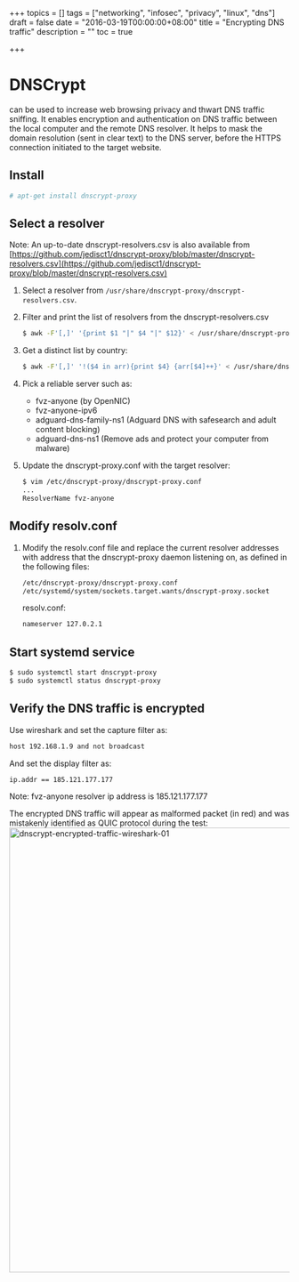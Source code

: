 +++
topics = []
tags = ["networking", "infosec", "privacy", "linux", "dns"]
draft = false
date = "2016-03-19T00:00:00+08:00"
title = "Encrypting DNS traffic"
description = ""
toc = true

+++

# DNSCrypt
can be used to increase web browsing privacy and thwart DNS traffic sniffing. It enables encryption and authentication on DNS traffic between the local computer and the remote DNS resolver. It helps to mask the domain resolution (sent in clear text) to the DNS server, before the HTTPS connection initiated to the target website.

## Install
```bash
# apt-get install dnscrypt-proxy
```

## Select a resolver
Note: An up-to-date dnscrypt-resolvers.csv is also available from [https://github.com/jedisct1/dnscrypt-proxy/blob/master/dnscrypt-resolvers.csv](https://github.com/jedisct1/dnscrypt-proxy/blob/master/dnscrypt-resolvers.csv)

1. Select a resolver from `/usr/share/dnscrypt-proxy/dnscrypt-resolvers.csv`.

2. Filter and print the list of resolvers from the dnscrypt-resolvers.csv
    ```bash
    $ awk -F'[,]' '{print $1 "|" $4 "|" $12}' < /usr/share/dnscrypt-proxy/dnscrypt-resolvers.csv
    ```

3. Get a distinct list by country:
    ```bash
    $ awk -F'[,]' '!($4 in arr){print $4} {arr[$4]++}' < /usr/share/dnscrypt-proxy/dnscrypt-resolvers.csv
    ```

4. Pick a reliable server such as:

    * fvz-anyone (by OpenNIC)
    * fvz-anyone-ipv6
    * adguard-dns-family-ns1 (Adguard DNS with safesearch and adult content blocking)
    * adguard-dns-ns1 (Remove ads and protect your computer from malware)


5. Update the dnscrypt-proxy.conf with the target resolver:
    ```bash
    $ vim /etc/dnscrypt-proxy/dnscrypt-proxy.conf
    ...
    ResolverName fvz-anyone
    ```

## Modify resolv.conf

1. Modify the resolv.conf file and replace the current resolver addresses with address that the dnscrypt-proxy daemon listening on, as defined in the following files:
    ```bash
    /etc/dnscrypt-proxy/dnscrypt-proxy.conf
    /etc/systemd/system/sockets.target.wants/dnscrypt-proxy.socket
    ```

    resolv.conf:
    ```bash
    nameserver 127.0.2.1
    ```

## Start systemd service

```bash
$ sudo systemctl start dnscrypt-proxy
$ sudo systemctl status dnscrypt-proxy
```


## Verify the DNS traffic is encrypted

Use wireshark and set the capture filter as:
```bash
host 192.168.1.9 and not broadcast
```

And set the display filter as:
```bash
ip.addr == 185.121.177.177
```
Note: fvz-anyone resolver ip address is 185.121.177.177

The encrypted DNS traffic will appear as malformed packet (in red) and was mistakenly identified as QUIC protocol during the test:
<img src="/img/dnscrypt-encrypted-traffic-wireshark-01.png" alt="dnscrypt-encrypted-traffic-wireshark-01" style="width: 800px;" />
